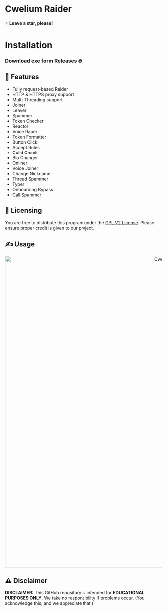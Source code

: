 # Cwelium Raider

⭐ **Leave a star, please!**

# Installation
### Download exe form Releases 🔥

## 👾 Features
- Fully request-based Raider
- HTTP & HTTPS proxy support
- Multi-Threading support
- Joiner
- Leaver
- Spammer
- Token Checker
- Reactor
- Voice Raper
- Token Formatter
- Button Click
- Accept Rules
- Guild Check
- Bio Changer
- Onliner
- Voice Joiner
- Change Nickname
- Thread Spammer
- Typer
- Onboarding Bypass
- Call Spammer

## 📝 Licensing
You are free to distribute this program under the [GPL V2 License](https://www.gnu.org/licenses/old-licenses/gpl-2.0.txt). Please ensure proper credit is given to our project.

## ✍️ Usage
<p align="center">
  <img src="https://cdn.discordapp.com/attachments/1230885038653046876/1238812522530734141/JJUj6cF.png?ex=6640a591&is=663f5411&hm=17e35263f9e6d894aa5ce3e1594b94e377282a03a4637caeba53833939531749&" alt="Cwelium" width="1000">
</p>

## ⚠️ Disclaimer
**DISCLAIMER:** This GitHub repository is intended for **EDUCATIONAL PURPOSES ONLY**. We take no responsibility if problems occur. (You acknowledge this, and we appreciate that.)

